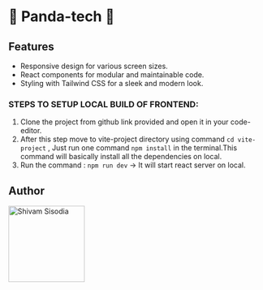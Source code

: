 # 🚀 Panda-tech 🤖

## Features

- Responsive design for various screen sizes.
- React components for modular and maintainable code.
- Styling with Tailwind CSS for a sleek and modern look.

### STEPS TO SETUP LOCAL BUILD OF FRONTEND:

 
1. Clone the project from github link provided and open it in your code-editor.
2. After this step move to vite-project directory using command `cd vite-project` , Just run one command `npm install` in the terminal.This command will basically install all the dependencies on local.
3. Run the command : `npm run dev` -> It will start react server on local.
   
## Author

<a href="https://github.com/shivamsisodia07">
<img src="https://github.com/shivamsisodia07.png" alt="Shivam Sisodia" width="150" height="150">
</a>





